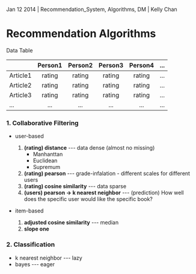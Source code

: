 Jan 12 2014 | Recommendation_System, Algorithms, DM | Kelly Chan
# Recommendation Algorithms

Data Table

|               | Person1       | Person2    | Person3    | Person4    | ...    |
| ------------- |:-------------:|:----------:|:----------:|:----------:| ------:|
| Article1      | rating        | rating     | rating     | rating     | ...    |
| Article2      | rating        | rating     | rating     | rating     | ...    |
| Article3      | rating        | rating     | rating     | rating     | ...    |
| ...           | ...           | ...        | ...        | ...        | ...    |

### 1. Collaborative Filtering
* user-based

    1. <b>(rating) distance</b> --- data dense (almost no missing)
        * Manhanttan
        * Euclidean
        * Supremum
    2. <b>(rating) pearson</b> --- grade-infalation - different scales for different users
    3. <b>(rating) cosine similarity</b> --- data sparse
    4. <b>(users) pearson -> k nearest neighbor</b> --- (prediction) How well does the specific user would like the specific book?
    
* item-based

     1. <b>adjusted cosine similarity</b> --- median
     2. <b>slope one</b>

### 2. Classification
* k nearest neighbor --- lazy
* bayes --- eager
